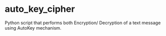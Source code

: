 # auto_key_cipher
Python script that performs both Encryption/ Decryption of a text message using AutoKey mechanism. 
